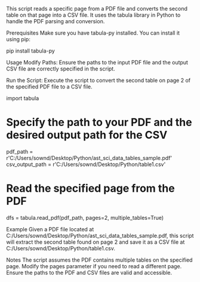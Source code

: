 This script reads a specific page from a PDF file and converts the second table on that page into a CSV file. It uses the tabula library in Python to handle the PDF parsing and conversion.

Prerequisites
Make sure you have tabula-py installed. You can install it using pip:

pip install tabula-py

Usage
Modify Paths: Ensure the paths to the input PDF file and the output CSV file are correctly specified in the script.

Run the Script: Execute the script to convert the second table on page 2 of the specified PDF file to a CSV file.

import tabula

# Specify the path to your PDF and the desired output path for the CSV
pdf_path = r'C:/Users/sownd/Desktop/Python/ast_sci_data_tables_sample.pdf'
csv_output_path = r'C:/Users/sownd/Desktop/Python/table1.csv'

# Read the specified page from the PDF
dfs = tabula.read_pdf(pdf_path, pages=2, multiple_tables=True)

Example
Given a PDF file located at C:/Users/sownd/Desktop/Python/ast_sci_data_tables_sample.pdf, this script will extract the second table found on page 2 and save it as a CSV file at C:/Users/sownd/Desktop/Python/table1.csv.

Notes
The script assumes the PDF contains multiple tables on the specified page.
Modify the pages parameter if you need to read a different page.
Ensure the paths to the PDF and CSV files are valid and accessible.

